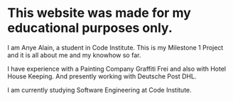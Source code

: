 <h1>This website was made for my educational purposes only.</h1>

I am Anye Alain, a student in Code Institute. This is my Milestone 1 Project and it is all about me and my knowhow so far.

I have experience with a Painting Company Graffiti Frei and also with Hotel House Keeping. And presently working with Deutsche Post DHL.

I am currently studying Software Engineering at Code Institute.

